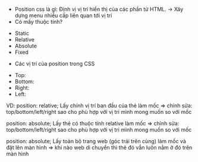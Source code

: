 - Position css là gì: Định vị vị trí hiển thị của các phần tử HTML. -> Xây dựng menu nhiều cấp liên quan tới vị trí
- Có mấy thuộc tính?

* Static
* Relative
* Absolute
* Fixed

- Các vị trí của position trong CSS

* Top:
* Bottom:
* Right:
* Left:

VD:
position: relative; Lấy chính vị trí ban đầu của thẻ làm mốc => chỉnh sửa: top/bottom/left/right sao cho phù hợp với vị tri mình mong muốn so với mốc

position: absolute; Lấy thẻ có thuộc tính relative làm mốc => chỉnh sửa: top/bottom/left/right sao cho phù hợp với vị tri mình mong muốn so với mốc

position: absolute; Lấy toàn bộ trang web (góc trái trên cùng) làm mốc và đặt lên màn hình => khi nào web di chuyển thì thẻ đó vẫn luôn nằm ở đó trên màn hình
